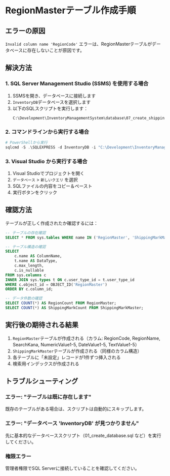 # RegionMasterテーブル作成手順

## エラーの原因
`Invalid column name 'RegionCode'` エラーは、RegionMasterテーブルがデータベースに存在しないことが原因です。

## 解決方法

### 1. SQL Server Management Studio (SSMS) を使用する場合

1. SSMSを開き、データベースに接続します
2. `InventoryDB`データベースを選択します
3. 以下のSQLスクリプトを実行します：
   ```
   C:\Development\InventoryManagementSystem\database\07_create_shipping_region_masters.sql
   ```

### 2. コマンドラインから実行する場合

```powershell
# PowerShellから実行
sqlcmd -S .\SQLEXPRESS -d InventoryDB -i "C:\Development\InventoryManagementSystem\database\07_create_shipping_region_masters.sql"
```

### 3. Visual Studio から実行する場合

1. Visual Studioでプロジェクトを開く
2. `データベース` > `新しいクエリ` を選択
3. SQLファイルの内容をコピー＆ペースト
4. 実行ボタンをクリック

## 確認方法

テーブルが正しく作成されたか確認するには：

```sql
-- テーブルの存在確認
SELECT * FROM sys.tables WHERE name IN ('RegionMaster', 'ShippingMarkMaster');

-- テーブル構造の確認
SELECT 
    c.name AS ColumnName,
    t.name AS DataType,
    c.max_length,
    c.is_nullable
FROM sys.columns c
INNER JOIN sys.types t ON c.user_type_id = t.user_type_id
WHERE c.object_id = OBJECT_ID('RegionMaster')
ORDER BY c.column_id;

-- データ件数の確認
SELECT COUNT(*) AS RegionCount FROM RegionMaster;
SELECT COUNT(*) AS ShippingMarkCount FROM ShippingMarkMaster;
```

## 実行後の期待される結果

1. `RegionMaster`テーブルが作成される（カラム: RegionCode, RegionName, SearchKana, NumericValue1-5, DateValue1-5, TextValue1-5）
2. `ShippingMarkMaster`テーブルが作成される（同様のカラム構造）
3. 各テーブルに「未設定」レコードが1件ずつ挿入される
4. 検索用インデックスが作成される

## トラブルシューティング

### エラー: "テーブルは既に存在します"
既存のテーブルがある場合は、スクリプトは自動的にスキップします。

### エラー: "データベース 'InventoryDB' が見つかりません"
先に基本的なデータベーススクリプト（01_create_database.sql など）を実行してください。

### 権限エラー
管理者権限でSQL Serverに接続していることを確認してください。